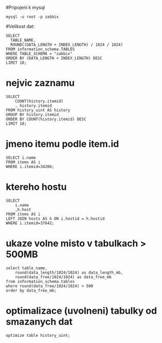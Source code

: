 #Pripojeni k mysql
```
mysql -u root -p zabbix
```
#Velikost dat:
```
SELECT
  TABLE_NAME,
  ROUND((DATA_LENGTH + INDEX_LENGTH) / 1024 / 1024)
FROM information_schema.TABLES
WHERE TABLE_SCHEMA = "zabbix"
ORDER BY (DATA_LENGTH + INDEX_LENGTH) DESC
LIMIT 10;
```
# nejvic zaznamu 
```
SELECT 
	COUNT(history.itemid)
	, history.itemid
FROM history_uint AS history
GROUP BY history.itemid
ORDER BY COUNT(history.itemid) DESC
LIMIT 10;
```
# jmeno itemu podle item.id
```
SELECT i.name 
FROM items AS i
WHERE i.itemid=34206;
```
# ktereho hostu
```
SELECT 
	i.name 
	,h.host
FROM items AS i
LEFT JOIN hosts AS h ON i.hostid = h.hostid
WHERE i.itemid=37642;
```
# ukaze volne misto v tabulkach > 500MB
```
select table_name,
	round(data_length/1024/1024) as data_length_mb, 
	round(data_free/1024/1024) as data_free_mb 
from information_schema.tables 
where round(data_free/1024/1024) > 500 
order by data_free_mb;
```
# optimalizace (uvolneni) tabulky od smazanych dat
```
optimize table history_uint;
```

